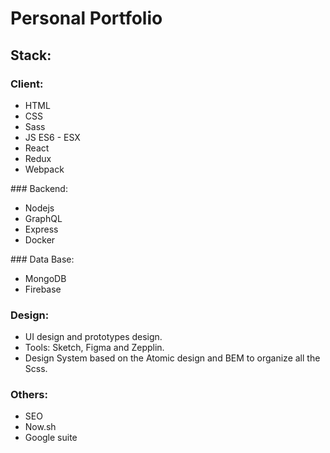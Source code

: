 # Personal Portfolio

## Stack:

### Client:
- HTML  
- CSS  
- Sass
- JS ES6 - ESX
- React 
- Redux 
- Webpack 

### Backend:
- Nodejs 
- GraphQL
- Express 
- Docker 

### Data Base:
- MongoDB
- Firebase

### Design:
- UI design and prototypes design.
- Tools: Sketch, Figma and Zepplin.
- Design System based on the Atomic design and BEM to organize all the Scss.

### Others:
- SEO 
- Now.sh
- Google suite